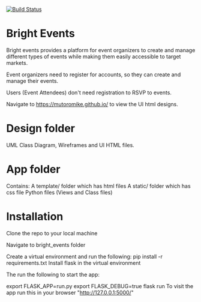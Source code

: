 [![Build Status](https://travis-ci.org/mutoromike/bright_events.svg?branch=master)](https://travis-ci.org/mutoromike/bright_events)

# Bright Events

Bright events provides a platform for event organizers to create and manage different types of events while making them easily accessible to target markets.

Event organizers need to register for accounts, so they can create and manage their events.

Users (Event Attendees) don't need registration to RSVP to events.

Navigate to https://mutoromike.github.io/ to view the UI html designs.

# Design folder

UML Class Diagram, Wireframes and UI HTML files.

# App folder

Contains: A template/ folder which has html files A static/ folder which has css file
          Python files (Views and Class files)

# Installation

Clone the repo to your local machine

Navigate to bright_events folder

Create a virtual environment and run the following: pip install -r requirements.txt Install flask in the virtual environment

The run the following to start the app:

export FLASK_APP=run.py
export FLASK_DEBUG=true
flask run To visit the app run this in your browser "http://127.0.0.1:5000/"